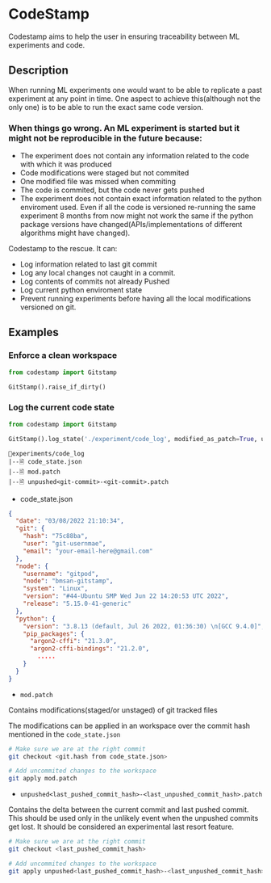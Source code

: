 # CodeStamp

Codestamp aims to help the user in ensuring traceability between ML experiments and code.

## Description
When running ML experiments one would want to be able to replicate a past experiment at any point in time. One aspect to achieve this(although not the only one) is to be able to run the exact same code version.

### When things go wrong. An ML experiment is started but it might not be  reproducible in the future because:
 - The experiment does not contain any information related to the code with which it was produced
 - Code modifications were staged but not commited
 - One modified file was missed when commiting
 - The code is commited, but the code never gets pushed 
 - The experiment does not contain exact information related to the python enviroment used. Even if all the code is versioned re-running the same experiment 8 months from now might not work the same if the python package versions have changed(APIs/implementations of different algorithms might have changed). 
 
Codestamp to the rescue. It can:
- Log information related to last git commit
- Log any local changes not caught in a commit.
- Log contents of commits not already Pushed
- Log current python enviroment state
- Prevent running experiments before having all the local modifications versioned on git.

## Examples

### Enforce a clean workspace
```py
from codestamp import Gitstamp

GitStamp().raise_if_dirty()
```

### Log the current code state
```py
from codestamp import Gitstamp

GitStamp().log_state('./experiment/code_log', modified_as_patch=True, unpushed_as_patch=True)
```
```
📁experiments/code_log
|--🗎 code_state.json
|--🗎 mod.patch
|--🗎 unpushed<git-commit>-<git-commit>.patch
```
- code_state.json
```json
{
  "date": "03/08/2022 21:10:34",
  "git": {
    "hash": "75c88ba",
    "user": "git-usernmae",
    "email": "your-email-here@gmail.com"
  },
  "node": {
    "username": "gitpod",
    "node": "bmsan-gitstamp",
    "system": "Linux",
    "version": "#44-Ubuntu SMP Wed Jun 22 14:20:53 UTC 2022",
    "release": "5.15.0-41-generic"
  },
  "python": {
    "version": "3.8.13 (default, Jul 26 2022, 01:36:30) \n[GCC 9.4.0]",
    "pip_packages": {
      "argon2-cffi": "21.3.0",
      "argon2-cffi-bindings": "21.2.0",
        .....
    }
  }
}
```

- `mod.patch`

Contains modifications(staged/or unstaged) of git tracked files

The modifications can be applied in an workspace over the commit hash mentioned in the `code_state.json`
```bash
# Make sure we are at the right commit
git checkout <git.hash from code_state.json>

# Add uncommited changes to the workspace
git apply mod.patch
```

- `unpushed<last_pushed_commit_hash>-<last_unpushed_commit_hash>.patch`

Contains the delta between the current commit and last pushed commit.
This should be used only in the unlikely event when the unpushed commits get lost.
It should be considered an experimental last resort feature.


```bash
# Make sure we are at the right commit
git checkout <last_pushed_commit_hash>

# Add uncommited changes to the workspace
git apply unpushed<last_pushed_commit_hash>-<last_unpushed_commit_hash>.patch
```

